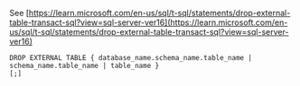 See [https://learn.microsoft.com/en-us/sql/t-sql/statements/drop-external-table-transact-sql?view=sql-server-ver16](https://learn.microsoft.com/en-us/sql/t-sql/statements/drop-external-table-transact-sql?view=sql-server-ver16)
```
DROP EXTERNAL TABLE { database_name.schema_name.table_name | schema_name.table_name | table_name }
[;]
```
